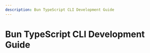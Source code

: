 ```yaml
---
description: Bun TypeScript CLI Development Guide
---
```


# Bun TypeScript CLI Development Guide
